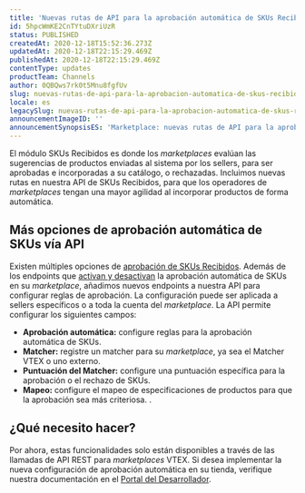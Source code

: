 ```yaml
---
title: 'Nuevas rutas de API para la aprobación automática de SKUs Recibidos'
id: 5hpcWmKE2CnTYtuDXriUzR
status: PUBLISHED
createdAt: 2020-12-18T15:52:36.273Z
updatedAt: 2020-12-18T22:15:29.469Z
publishedAt: 2020-12-18T22:15:29.469Z
contentType: updates
productTeam: Channels
author: 0QBQws7rk0t5Mnu8fgfUv
slug: nuevas-rutas-de-api-para-la-aprobacion-automatica-de-skus-recibidos
locale: es
legacySlug: nuevas-rutas-de-api-para-la-aprobacion-automatica-de-skus-recibidos
announcementImageID: ''
announcementSynopsisES: 'Marketplace: nuevas rutas de API para la aprobación automática de SKUs recibidos'
---
```


El módulo SKUs Recibidos es donde los *marketplaces* evalúan las sugerencias de productos enviadas al sistema por los sellers, para ser aprobadas e incorporadas a su catálogo, o rechazadas. Incluimos nuevas rutas en nuestra API de SKUs Recibidos, para que los operadores de *marketplaces* tengan una mayor agilidad al incorporar productos de forma automática.

## Más opciones de aprobación automática de SKUs vía API

Existen múltiples opciones de [aprobación de SKUs Recibidos](https://help.vtex.com/en/tutorial/manual-sku-cataloging--tutorials_396). Además de los endpoints que [activan y desactivan](https://help.vtex.com/announcements/marketplace-improvements-on-received-skus--5AY73ocF0evsh3yzY6AMX6) la aprobación automática de SKUs en su *marketplace*, añadimos nuevos endpoints a nuestra API para configurar reglas de aprobación. La configuración puede ser aplicada a sellers específicos o a toda la cuenta del *marketplace*. La API permite configurar los siguientes campos:  

- **Aprobación automática:** configure reglas para la aprobación automática de SKUs.
- **Matcher:** registre un matcher para su *marketplace*, ya sea el Matcher VTEX o uno externo.
- **Puntuación del Matcher:** configure una puntuación específica para la aprobación o el rechazo de SKUs.
- **Mapeo:** configure el mapeo de especificaciones de productos para que la aprobación sea más criteriosa. 
.
## ¿Qué necesito hacer?

Por ahora, estas funcionalidades solo están disponibles a través de las llamadas de API REST para *marketplaces* VTEX. Si desea implementar la nueva configuración de aprobación automática en su tienda, verifique nuestra documentación en el [Portal del Desarrollador](https://developers.vtex.com/vtex-developer-docs/changelog/new-marketplace-endpoints-available).

